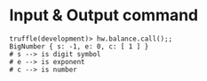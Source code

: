 # Input & Output command

    truffle(development)> hw.balance.call();;
    BigNumber { s: -1, e: 0, c: [ 1 ] }
    # s --> is digit symbol
    # e --> is exponent
    # c --> is number
